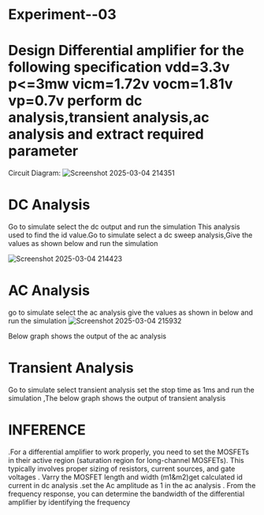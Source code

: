 # Experiment--03
# Design Differential amplifier for the following specification vdd=3.3v p<=3mw vicm=1.72v vocm=1.81v vp=0.7v perform dc analysis,transient analysis,ac analysis and extract required parameter 
Circuit Diagram:
![Screenshot 2025-03-04 214351](https://github.com/user-attachments/assets/9a2cffc9-2880-45dc-a66b-2b04fe8c06e4)

 

# DC Analysis
Go to simulate select the dc output and run the simulation
This analysis used to find the id value.Go to simulate select a dc sweep analysis,Give the values as shown below and run the simulation

![Screenshot 2025-03-04 214423](https://github.com/user-attachments/assets/79a562e0-b9af-4609-83a6-9d0cbe6f272c)

# AC Analysis
go to simulate select the ac analysis give the values as shown in below and run the simulation 
![Screenshot 2025-03-04 215932](https://github.com/user-attachments/assets/21a43117-91d5-42d4-965b-150380122cfa)

Below graph shows the output of the ac analysis




# Transient Analysis
Go to simulate select transient analysis set the stop time as 1ms and run the simulation ,The below graph shows the output of transient analysis



# INFERENCE
.For a differential amplifier to work properly, you need to set the MOSFETs in their active region (saturation region for long-channel MOSFETs). This typically involves proper sizing of resistors, current sources, and gate voltages
. Varry the MOSFET length and width (m1&m2)get calculated id current in dc analysis
.set the Ac amplitude as 1 in the ac analysis
. From the frequency response, you can determine the bandwidth of the differential amplifier by identifying the frequency
